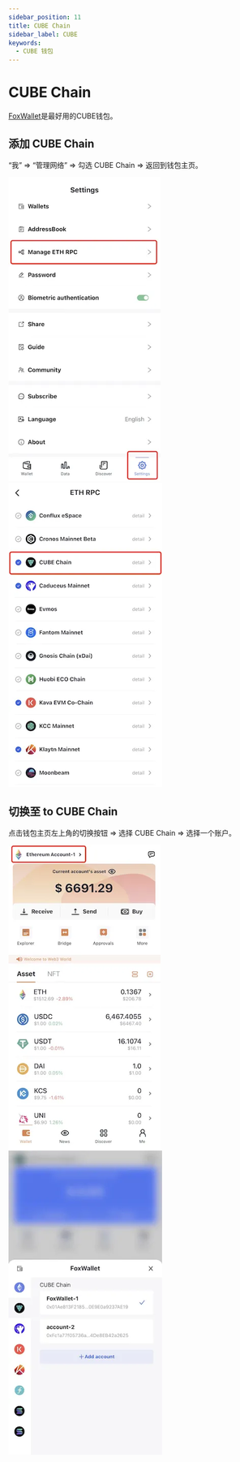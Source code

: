 ```yaml
---
sidebar_position: 11
title: CUBE Chain
sidebar_label: CUBE
keywords:
  - CUBE 钱包
---
```


# CUBE Chain
[FoxWallet](https://foxwallet.com)是最好用的CUBE钱包。

## 添加 CUBE Chain

“我” => “管理网络” => 勾选 CUBE Chain => 返回到钱包主页。

![](../img/manage-eth-rpc.webp)![](../img/add-cube.webp)

## 切换至 to CUBE Chain

点击钱包主页左上角的切换按钮 => 选择 CUBE Chain => 选择一个账户。

![](../img/switch-entrance.webp)![](../img/switch-cube.webp)